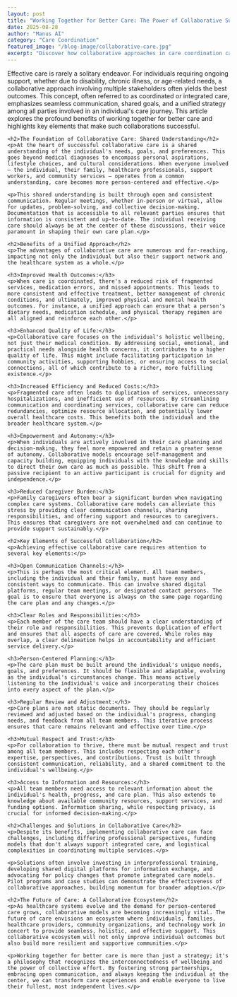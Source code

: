 ```yaml
---
layout: post
title: "Working Together for Better Care: The Power of Collaborative Support"
date: 2025-08-28
author: "Manus AI"
category: "Care Coordination"
featured_image: "/blog-image/collaborative-care.jpg"
excerpt: "Discover how collaborative approaches in care coordination can lead to significantly better outcomes for individuals needing support, emphasizing teamwork and communication."
---
```


<div class="post-content">
    <p>Effective care is rarely a solitary endeavor. For individuals requiring ongoing support, whether due to disability, chronic illness, or age-related needs, a collaborative approach involving multiple stakeholders often yields the best outcomes. This concept, often referred to as coordinated or integrated care, emphasizes seamless communication, shared goals, and a unified strategy among all parties involved in an individual's care journey. This article explores the profound benefits of working together for better care and highlights key elements that make such collaborations successful.</p>

    <h2>The Foundation of Collaborative Care: Shared Understanding</h2>
    <p>At the heart of successful collaborative care is a shared understanding of the individual's needs, goals, and preferences. This goes beyond medical diagnoses to encompass personal aspirations, lifestyle choices, and cultural considerations. When everyone involved – the individual, their family, healthcare professionals, support workers, and community services – operates from a common understanding, care becomes more person-centered and effective.</p>

    <p>This shared understanding is built through open and consistent communication. Regular meetings, whether in-person or virtual, allow for updates, problem-solving, and collective decision-making. Documentation that is accessible to all relevant parties ensures that information is consistent and up-to-date. The individual receiving care should always be at the center of these discussions, their voice paramount in shaping their own care plan.</p>

    <h2>Benefits of a Unified Approach</h2>
    <p>The advantages of collaborative care are numerous and far-reaching, impacting not only the individual but also their support network and the healthcare system as a whole.</p>

    <h3>Improved Health Outcomes:</h3>
    <p>When care is coordinated, there's a reduced risk of fragmented services, medication errors, and missed appointments. This leads to more consistent and effective treatment, better management of chronic conditions, and ultimately, improved physical and mental health outcomes. For instance, a unified approach can ensure that a person's dietary needs, medication schedule, and physical therapy regimen are all aligned and reinforce each other.</p>

    <h3>Enhanced Quality of Life:</h3>
    <p>Collaborative care focuses on the individual's holistic wellbeing, not just their medical condition. By addressing social, emotional, and practical needs alongside health concerns, it contributes to a higher quality of life. This might include facilitating participation in community activities, supporting hobbies, or ensuring access to social connections, all of which contribute to a richer, more fulfilling existence.</p>

    <h3>Increased Efficiency and Reduced Costs:</h3>
    <p>Fragmented care often leads to duplication of services, unnecessary hospitalizations, and inefficient use of resources. By streamlining communication and coordinating services, collaborative care can reduce redundancies, optimize resource allocation, and potentially lower overall healthcare costs. This benefits both the individual and the broader healthcare system.</p>

    <h3>Empowerment and Autonomy:</h3>
    <p>When individuals are actively involved in their care planning and decision-making, they feel more empowered and retain a greater sense of autonomy. Collaborative models encourage self-management and capacity building, equipping individuals with the knowledge and skills to direct their own care as much as possible. This shift from a passive recipient to an active participant is crucial for dignity and independence.</p>

    <h3>Reduced Caregiver Burden:</h3>
    <p>Family caregivers often bear a significant burden when navigating complex care systems. Collaborative care models can alleviate this stress by providing clear communication channels, sharing responsibilities, and offering support and resources to caregivers. This ensures that caregivers are not overwhelmed and can continue to provide support sustainably.</p>

    <h2>Key Elements of Successful Collaboration</h2>
    <p>Achieving effective collaborative care requires attention to several key elements:</p>

    <h3>Open Communication Channels:</h3>
    <p>This is perhaps the most critical element. All team members, including the individual and their family, must have easy and consistent ways to communicate. This can involve shared digital platforms, regular team meetings, or designated contact persons. The goal is to ensure that everyone is always on the same page regarding the care plan and any changes.</p>

    <h3>Clear Roles and Responsibilities:</h3>
    <p>Each member of the care team should have a clear understanding of their role and responsibilities. This prevents duplication of effort and ensures that all aspects of care are covered. While roles may overlap, a clear delineation helps in accountability and efficient service delivery.</p>

    <h3>Person-Centered Planning:</h3>
    <p>The care plan must be built around the individual's unique needs, goals, and preferences. It should be flexible and adaptable, evolving as the individual's circumstances change. This means actively listening to the individual's voice and incorporating their choices into every aspect of the plan.</p>

    <h3>Regular Review and Adjustment:</h3>
    <p>Care plans are not static documents. They should be regularly reviewed and adjusted based on the individual's progress, changing needs, and feedback from all team members. This iterative process ensures that care remains relevant and effective over time.</p>

    <h3>Mutual Respect and Trust:</h3>
    <p>For collaboration to thrive, there must be mutual respect and trust among all team members. This includes respecting each other's expertise, perspectives, and contributions. Trust is built through consistent communication, reliability, and a shared commitment to the individual's wellbeing.</p>

    <h3>Access to Information and Resources:</h3>
    <p>All team members need access to relevant information about the individual's health, progress, and care plan. This also extends to knowledge about available community resources, support services, and funding options. Information sharing, while respecting privacy, is crucial for informed decision-making.</p>

    <h2>Challenges and Solutions in Collaborative Care</h2>
    <p>Despite its benefits, implementing collaborative care can face challenges, including differing professional perspectives, funding models that don't always support integrated care, and logistical complexities in coordinating multiple services.</p>

    <p>Solutions often involve investing in interprofessional training, developing shared digital platforms for information exchange, and advocating for policy changes that promote integrated care models. Pilot programs and case studies can demonstrate the effectiveness of collaborative approaches, building momentum for broader adoption.</p>

    <h2>The Future of Care: A Collaborative Ecosystem</h2>
    <p>As healthcare systems evolve and the demand for person-centered care grows, collaborative models are becoming increasingly vital. The future of care envisions an ecosystem where individuals, families, healthcare providers, community organizations, and technology work in concert to provide seamless, holistic, and effective support. This collaborative ecosystem will not only improve individual outcomes but also build more resilient and supportive communities.</p>

    <p>Working together for better care is more than just a strategy; it's a philosophy that recognizes the interconnectedness of wellbeing and the power of collective effort. By fostering strong partnerships, embracing open communication, and always keeping the individual at the center, we can transform care experiences and enable everyone to live their fullest, most independent lives.</p>
</div>

